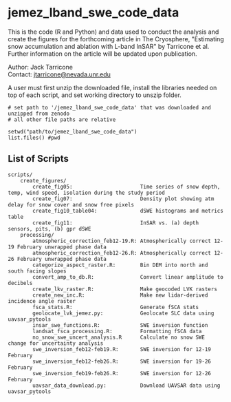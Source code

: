 # jemez_lband_swe_code_data

This is the code (R and Python) and data used to conduct the analysis and create the figures for the forthcoming article in The Cryosphere, "Estimating snow accumulation and ablation with L-band InSAR" by Tarricone et al. Further information on the article will be updated upon publication.

Author: Jack Tarricone \
Contact: jtarricone@nevada.unr.edu

A user must first unzip the downloaded file, install the libraries needed on top of each script, and set working directory to unszip folder.

```
# set path to '/jemez_lband_swe_code_data' that was downloaded and unzipped from zenodo
# all other file paths are relative

setwd("path/to/jemez_lband_swe_code_data")
list.files() #pwd
```

## List of Scripts
	scripts/	
		create_figures/
			create_fig05:                      Time series of snow depth, temp, wind speed, isolation during the study period
			create_fig07:                      Density plot showing atm delay for snow cover and snow free pixels
			create_fig10_table04:              dSWE histograms and metrics table
			create_fig11:                      InSAR vs. (a) depth sensors, pits, (b) gpr dSWE
		processing/  
			atmospheric_correction_feb12-19.R: Atmospherically correct 12-19 February unwrapped phase data
			atmospheric_correction_feb12-26.R: Atmospherically correct 12-26 February unwrapped phase data
			categorize_aspect_raster.R:        Bin DEM into north and south facing slopes
			convert_amp_to_db.R:               Convert linear amplitude to decibels
			create_lkv_raster.R:               Make geocoded LVK rasters
			create_new_inc.R:                  Make new lidar-derived incidence angle raster
			fsca_stats.R:					   Generate fSCA stats
			geolocate_lvk_jemez.py:	           Geolocate SLC data using uavsar_pytools
			insar_swe_functions.R:			   SWE inversion function
			landsat_fsca_processing.R:		   Formatting fSCA data
			no_snow_swe_uncert_analysis.R      Calculate no snow SWE change for uncertainty analysis
			swe_inversion_feb12-feb19.R:	   SWE inversion for 12-19 February
			swe_inversion_feb12-feb26.R:	   SWE inversion for 19-26 February
			swe_inversion_feb19-feb26.R:       SWE inversion for 12-26 February
			uavsar_data_download.py:           Download UAVSAR data using uavsar_pytools

